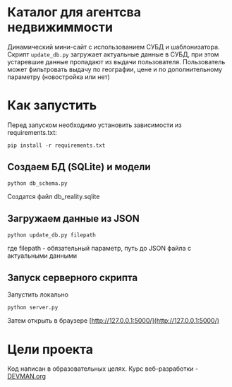 # Каталог для агентсва недвижиммости 

Динамический мини-сайт с использованием СУБД и шаблонизатора.
Скрипт ```update_db.py``` загружает актуальные данные в СУБД, при этом устаревшие данные пропадают из выдачи пользователя. 
Пользователь может фильтровать выдачу по географии, цене и по дополнительному параметру (новостройка или нет)

# Как запустить

Перед запуском необходимо установить зависимости из requirements.txt:
```#!bash
pip install -r requirements.txt
```
## Создаем БД (SQLite) и модели

```#!bash
python db_schema.py 
```
Создатся файл db_reality.sqlite

## Загружаем данные из JSON

```#!bash
python update_db.py filepath
```
где filepath - обязательный параметр, путь до JSON файла с актуальными данными 

## Запуск серверного скрипта

Запустить локально
```#!bash
python server.py 
```
Затем открыть в браузере [http://127.0.0.1:5000/](http://127.0.0.1:5000/)

# Цели проекта

Код написан в образовательных целях. Курс веб-разработки - [DEVMAN.org](https://devman.org)